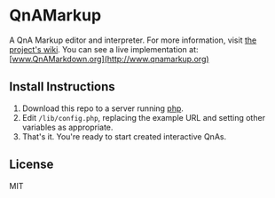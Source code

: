 QnAMarkup
=========
A QnA Markup editor and interpreter. For more information, visit [the project's wiki](https://github.com/colarusso/QnAMarkup/wiki). You can see a live implementation at: [www.QnAMarkdown.org](http://www.qnamarkup.org)

Install Instructions
-----
1. Download this repo to a server running [php](http://php.net/).
2. Edit `/lib/config.php`, replacing the example URL and setting other variables as appropriate.
3. That's it. You're ready to start created interactive QnAs.

License
----
MIT
